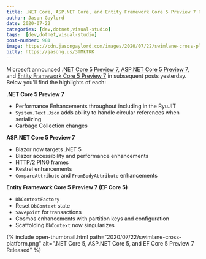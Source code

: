 ```yaml
---
title: .NET Core, ASP.NET Core, and Entity Framework Core 5 Preview 7 Released
author: Jason Gaylord
date: 2020-07-22
categories: [dev,dotnet,visual-studio]
tags:  [dev,dotnet,visual-studio]
post-number: 981
image: https://cdn.jasongaylord.com/images/2020/07/22/swimlane-cross-platform.png
bitly: https://jasong.us/3fMkTKK
---
```


Microsoft announced [.NET Core 5 Preview 7](https://jasong.us/3eV4SRj), [ASP.NET Core 5 Preview 7](https://jasong.us/2CsB81j), and [Entity Framework Core 5 Preview 7](https://jasong.us/39hDP1q) in subsequent posts yesterday. Below you'll find the highlights of each:

**.NET Core 5 Preview 7**
- Performance Enhancements throughout including in the RyuJIT
- `System.Text.Json` adds ability to handle circular references when serializing
- Garbage Collection changes

**ASP.NET Core 5 Preview 7**
- Blazor now targets .NET 5
- Blazor accessibility and performance enhancements
- HTTP/2 PING frames
- Kestrel enhancements
- `CompareAttribute` and `FromBodyAttribute` enhancements

**Entity Framework Core 5 Preview 7 (EF Core 5)**
- `DbContextFactory`
- Reset `DbContext` state
- `Savepoint` for transactions
- Cosmos enhancements with partition keys and configuration
- Scaffolding `DbContext` now singularizes

{% include open-thumbnail.html path="2020/07/22/swimlane-cross-platform.png" alt=".NET Core 5, ASP.NET Core 5, and EF Core 5 Preview 7 Released" %}